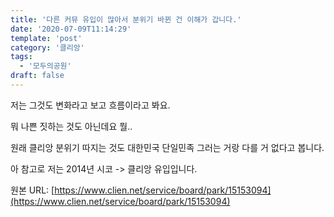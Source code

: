 ```yaml
---
title: '다른 커뮤 유입이 많아서 분위기 바뀐 건 이해가 갑니다.'
date: '2020-07-09T11:14:29'
template: 'post'
category: '클리앙'
tags: 
  - '모두의공원'
draft: false
---
```


저는 그것도 변화라고 보고 흐름이라고 봐요.

뭐 나쁜 짓하는 것도 아닌데요 뭘..

원래 클리앙 분위기 따지는 것도 대한민국 단일민족 그러는 거랑 다를 거 없다고 봅니다.

아 참고로 저는 2014년 시코 -> 클리앙 유입입니다.

원본 URL: [https://www.clien.net/service/board/park/15153094](https://www.clien.net/service/board/park/15153094)